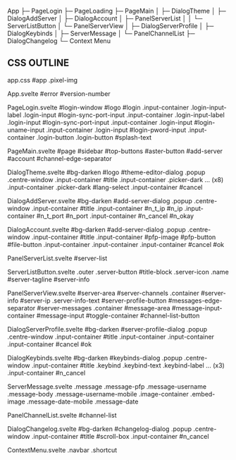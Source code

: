 App
 ├─ PageLogin
 ├─ PageLoading
 ├─ PageMain
 │   ├─ DialogTheme
 │   ├─ DialogAddServer
 │   ├─ DialogAccount
 │   ├─ PanelServerList
 │   │   └─ ServerListButton
 │   └─ PanelServerView
 │       ├─ DialogServerProfile
 │       ├─ DialogKeybinds
 │       ├─ ServerMessage
 │       └─ PanelChannelList
 ├─ DialogChangelog
 └─ Context Menu


CSS OUTLINE
-----------

app.css
    #app
    .pixel-img

App.svelte
    #error
    #version-number

PageLogin.svelte
    #login-window
        #logo
        #login
            .input-container
                .login-input-label
                .login-input #login-sync-port-input
            .input-container
                .login-input-label
                .login-input #login-sync-port-input
            .input-container
                .login-input #login-uname-input
            .input-container
                .login-input #login-pword-input
            .input-container
                .login-button
                .login-button
        #splash-text

PageMain.svelte
    #page
        #sidebar
            #top-buttons
                #aster-button
                #add-server
                #account
        #channel-edge-separator

DialogTheme.svelte
    #bg-darken
        #logo
        #theme-editor-dialog .popup .centre-window
            .input-container
                #title
            .input-container
                .picker-dark
            ... (x8)
            .input-container
                .picker-dark
                    #lang-select
            .input-container
                #cancel
             
DialogAddServer.svelte
    #bg-darken
        #add-server-dialog .popup .centre-window
            .input-container
                #title
            .input-container
                #n_t_ip
                #n_ip
            .input-container
                #n_t_port
                #n_port
            .input-container
                #n_cancel
                #n_okay

DialogAccount.svelte
    #bg-darken
        #add-server-dialog .popup .centre-window
            .input-container
                #title
            .input-container
                #pfp-image
                #pfp-button
                #file-button
            .input-container
            .input-container
            .input-container
                #cancel
                #ok

PanelServerList.svelte
    #server-list

ServerListButton.svelte
    .outer
        .server-button
            #title-block
                .server-icon
                .name
            #server-tagline
            #server-info

PanelServerView.svelte
    #server-area
        #server-channels .container
            #server-info
                #server-ip
                .server-info-text
            #server-profile-button
        #messages-edge-separator
        #server-messages .container
            #message-area
            #message-input-container
                #message-input
            #toggle-container
                #channel-list-button
            
DialogServerProfile.svelte
    #bg-darken
        #server-profile-dialog .popup .centre-window
            .input-container
                #title
            .input-container
            .input-container
            .input-container
                #cancel
                #ok

DialogKeybinds.svelte
    #bg-darken
        #keybinds-dialog .popup .centre-window
            .input-container
                #title
            .keybind
                .keybind-text
                .keybind-label
            ... (x3)
            .input-container
                #n_cancel

ServerMessage.svelte
    .message
        .message-pfp
        .message-username
        .message-body
            .message-username-mobile
            .image-container
                .embed-image
            .message-date-mobile
        .message-date

PanelChannelList.svelte
    #channel-list

DialogChangelog.svelte
    #bg-darken
        #changelog-dialog .popup .centre-window
            .input-container
                #title
            #scroll-box
            .input-container
                #n_cancel

ContextMenu.svelte
    .navbar
        .shortcut